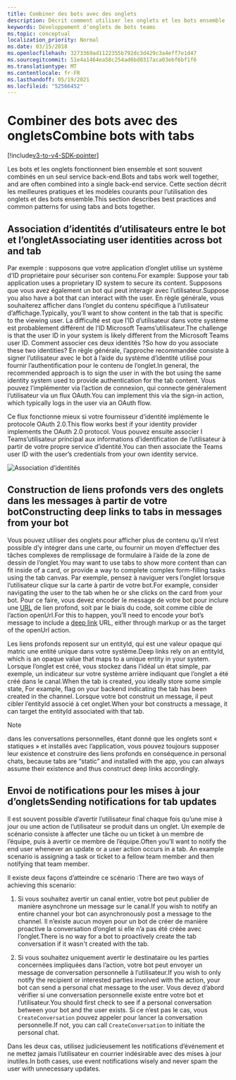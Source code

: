 ```yaml
---
title: Combiner des bots avec des onglets
description: Décrit comment utiliser les onglets et les bots ensemble
keywords: Développement d’onglets de bots teams
ms.topic: conceptual
localization_priority: Normal
ms.date: 03/15/2018
ms.openlocfilehash: 3273369ad1122355b792dc3d429c3a4eff7e1d47
ms.sourcegitcommit: 51e4a1464ea58c254ad6bd0317aca03ebf6bf1f6
ms.translationtype: MT
ms.contentlocale: fr-FR
ms.lasthandoff: 05/19/2021
ms.locfileid: "52566452"
---
```

# <a name="combine-bots-with-tabs"></a><span data-ttu-id="50a0f-104">Combiner des bots avec des onglets</span><span class="sxs-lookup"><span data-stu-id="50a0f-104">Combine bots with tabs</span></span>

[!include[v3-to-v4-SDK-pointer](~/includes/v3-to-v4-pointer-bots.md)]

<span data-ttu-id="50a0f-105">Les bots et les onglets fonctionnent bien ensemble et sont souvent combinés en un seul service back-end.</span><span class="sxs-lookup"><span data-stu-id="50a0f-105">Bots and tabs work well together, and are often combined into a single back-end service.</span></span> <span data-ttu-id="50a0f-106">Cette section décrit les meilleures pratiques et les modèles courants pour l’utilisation des onglets et des bots ensemble.</span><span class="sxs-lookup"><span data-stu-id="50a0f-106">This section describes best practices and common patterns for using tabs and bots together.</span></span>

## <a name="associating-user-identities-across-bot-and-tab"></a><span data-ttu-id="50a0f-107">Association d’identités d’utilisateurs entre le bot et l’onglet</span><span class="sxs-lookup"><span data-stu-id="50a0f-107">Associating user identities across bot and tab</span></span>

<span data-ttu-id="50a0f-108">Par exemple : supposons que votre application d’onglet utilise un système d’ID propriétaire pour sécuriser son contenu.</span><span class="sxs-lookup"><span data-stu-id="50a0f-108">For example: Suppose your tab application uses a proprietary ID system to secure its content.</span></span> <span data-ttu-id="50a0f-109">Supposons que vous avez également un bot qui peut interagir avec l’utilisateur.</span><span class="sxs-lookup"><span data-stu-id="50a0f-109">Suppose you also have a bot that can interact with the user.</span></span> <span data-ttu-id="50a0f-110">En règle générale, vous souhaiterez afficher dans l’onglet du contenu spécifique à l’utilisateur d’affichage.</span><span class="sxs-lookup"><span data-stu-id="50a0f-110">Typically, you’ll want to show content in the tab that is specific to the viewing user.</span></span> <span data-ttu-id="50a0f-111">La difficulté est que l’ID d’utilisateur dans votre système est probablement différent de l’ID Microsoft Teams’utilisateur.</span><span class="sxs-lookup"><span data-stu-id="50a0f-111">The challenge is that the user ID in your system is likely different from the Microsoft Teams user ID.</span></span> <span data-ttu-id="50a0f-112">Comment associer ces deux identités ?</span><span class="sxs-lookup"><span data-stu-id="50a0f-112">So how do you associate these two identities?</span></span>
<span data-ttu-id="50a0f-113">En règle générale, l’approche recommandée consiste à signer l’utilisateur avec le bot à l’aide du système d’identité utilisé pour fournir l’authentification pour le contenu de l’onglet.</span><span class="sxs-lookup"><span data-stu-id="50a0f-113">In general, the recommended approach is to sign the user in with the bot using the same identity system used to provide authentication for the tab content.</span></span> <span data-ttu-id="50a0f-114">Vous pouvez l’implémenter via l’action de connexion, qui connecte généralement l’utilisateur via un flux OAuth.</span><span class="sxs-lookup"><span data-stu-id="50a0f-114">You can implement this via the sign-in action, which typically logs in the user via an OAuth flow.</span></span>

<span data-ttu-id="50a0f-115">Ce flux fonctionne mieux si votre fournisseur d’identité implémente le protocole OAuth 2.0.</span><span class="sxs-lookup"><span data-stu-id="50a0f-115">This flow works best if your identity provider implements the OAuth 2.0 protocol.</span></span> <span data-ttu-id="50a0f-116">Vous pouvez ensuite associer l Teams’utilisateur principal aux informations d’identification de l’utilisateur à partir de votre propre service d’identité.</span><span class="sxs-lookup"><span data-stu-id="50a0f-116">You can then associate the Teams user ID with the user’s credentials from your own identity service.</span></span>

   ![Association d’identités](~/assets/images/bots/associating_contexts.png)

## <a name="constructing-deep-links-to-tabs-in-messages-from-your-bot"></a><span data-ttu-id="50a0f-118">Construction de liens profonds vers des onglets dans les messages à partir de votre bot</span><span class="sxs-lookup"><span data-stu-id="50a0f-118">Constructing deep links to tabs in messages from your bot</span></span>

<span data-ttu-id="50a0f-119">Vous pouvez utiliser des onglets pour afficher plus de contenu qu’il n’est possible d’y intégrer dans une carte, ou fournir un moyen d’effectuer des tâches complexes de remplissage de formulaire à l’aide de la zone de dessin de l’onglet.</span><span class="sxs-lookup"><span data-stu-id="50a0f-119">You may want to use tabs to show more content than can fit inside of a card, or provide a way to complete complex form-filling tasks using the tab canvas.</span></span> <span data-ttu-id="50a0f-120">Par exemple, pensez à naviguer vers l’onglet lorsque l’utilisateur clique sur la carte à partir de votre bot.</span><span class="sxs-lookup"><span data-stu-id="50a0f-120">For example, consider navigating the user to the tab when he or she clicks on the card from your bot.</span></span> <span data-ttu-id="50a0f-121">Pour ce faire, vous devez encoder le message de votre bot pour inclure une [URL](~/concepts/build-and-test/deep-links.md) de lien profond, soit par le biais du code, soit comme cible de l’action openUrl.</span><span class="sxs-lookup"><span data-stu-id="50a0f-121">For this to happen, you’ll need to encode your bot’s message to include a [deep link](~/concepts/build-and-test/deep-links.md) URL, either through markup or as the target of the openUrl action.</span></span>

<span data-ttu-id="50a0f-122">Les liens profonds reposent sur un entityId, qui est une valeur opaque qui matric une entité unique dans votre système.</span><span class="sxs-lookup"><span data-stu-id="50a0f-122">Deep links rely on an entityId, which is an opaque value that maps to a unique entity in your system.</span></span> <span data-ttu-id="50a0f-123">Lorsque l’onglet est créé, vous stockez dans l’idéal un état simple, par exemple, un indicateur sur votre système arrière indiquant que l’onglet a été créé dans le canal.</span><span class="sxs-lookup"><span data-stu-id="50a0f-123">When the tab is created, you ideally store some simple state, For example, flag on your backend indicating the tab has been created in the channel.</span></span> <span data-ttu-id="50a0f-124">Lorsque votre bot construit un message, il peut cibler l’entityId associé à cet onglet.</span><span class="sxs-lookup"><span data-stu-id="50a0f-124">When your bot constructs a message, it can target the entityId associated with that tab.</span></span>

> [!NOTE]
> <span data-ttu-id="50a0f-125">dans les conversations personnelles, étant donné que les onglets sont « statiques » et installés avec l’application, vous pouvez toujours supposer leur existence et construire des liens profonds en conséquence.</span><span class="sxs-lookup"><span data-stu-id="50a0f-125">in personal chats, because tabs are “static” and installed with the app, you can always assume their existence and thus construct deep links accordingly.</span></span>

## <a name="sending-notifications-for-tab-updates"></a><span data-ttu-id="50a0f-126">Envoi de notifications pour les mises à jour d’onglets</span><span class="sxs-lookup"><span data-stu-id="50a0f-126">Sending notifications for tab updates</span></span>

<span data-ttu-id="50a0f-127">Il est souvent possible d’avertir l’utilisateur final chaque fois qu’une mise à jour ou une action de l’utilisateur se produit dans un onglet. Un exemple de scénario consiste à affecter une tâche ou un ticket à un membre de l’équipe, puis à avertir ce membre de l’équipe.</span><span class="sxs-lookup"><span data-stu-id="50a0f-127">Often you’ll want to notify the end user whenever an update or a user action occurs in a tab. An example scenario is assigning a task or ticket to a fellow team member and then notifying that team member.</span></span>

<span data-ttu-id="50a0f-128">Il existe deux façons d’atteindre ce scénario :</span><span class="sxs-lookup"><span data-stu-id="50a0f-128">There are two ways of achieving this scenario:</span></span>

1. <span data-ttu-id="50a0f-129">Si vous souhaitez avertir un canal entier, votre bot peut publier de manière asynchrone un message sur le canal.</span><span class="sxs-lookup"><span data-stu-id="50a0f-129">If you wish to notify an entire channel your bot can asynchronously post a message to the channel.</span></span> <span data-ttu-id="50a0f-130">Il n’existe aucun moyen pour un bot de créer de manière proactive la conversation d’onglet si elle n’a pas été créée avec l’onglet.</span><span class="sxs-lookup"><span data-stu-id="50a0f-130">There is no way for a bot to proactively create the tab conversation if it wasn't created with the tab.</span></span>

2. <span data-ttu-id="50a0f-131">Si vous souhaitez uniquement avertir le destinataire ou les parties concernées impliquées dans l’action, votre bot peut envoyer un message de conversation personnelle à l’utilisateur.</span><span class="sxs-lookup"><span data-stu-id="50a0f-131">If you wish to only notify the recipient or interested parties involved with the action, your bot can send a personal chat message to the user.</span></span> <span data-ttu-id="50a0f-132">Vous devez d’abord vérifier si une conversation personnelle existe entre votre bot et l’utilisateur.</span><span class="sxs-lookup"><span data-stu-id="50a0f-132">You should first check to see if a personal conversation between your bot and the user exists.</span></span> <span data-ttu-id="50a0f-133">Si ce n’est pas le cas, vous `CreateConversation` pouvez appeler pour lancer la conversation personnelle.</span><span class="sxs-lookup"><span data-stu-id="50a0f-133">If not, you can call `CreateConversation` to initiate the personal chat.</span></span>

<span data-ttu-id="50a0f-134">Dans les deux cas, utilisez judicieusement les notifications d’événement et ne mettez jamais l’utilisateur en courrier indésirable avec des mises à jour inutiles.</span><span class="sxs-lookup"><span data-stu-id="50a0f-134">In both cases, use event notifications wisely and never spam the user with unnecessary updates.</span></span>
